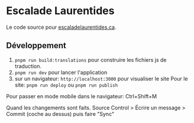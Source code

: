 # Escalade Laurentides

Le code source pour [escaladelaurentides.ca](https://www.escaladelaurentides.ca).

## Développement

1) `pnpm run build:translations` pour construire les fichiers js de traduction.
2) `pnpm run dev` pour lancer l'application
3) sur un navigateur: `http://localhost:3000` pour visualiser le site
Pour le site: `pnpm run deploy` ou `pnpm run publish`

Pour passer en mode mobile dans le navigateur: Ctrl+Shift+M

Quand les changements sont faits. 
Source Control > Écrire un message > Commit (coche au dessus)
puis faire "Sync"

